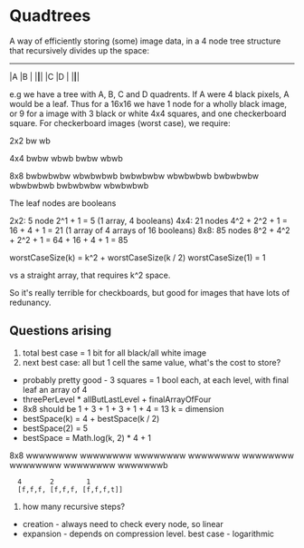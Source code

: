# Quadtrees

A way of efficiently storing (some) image data, in a 4 node tree structure that recursively divides up the space:

 _____
|A |B |
|__|__|
|C |D |
|__|__|

e.g we have a tree with A, B, C and D quadrents. If A were 4 black pixels, A would be a leaf. Thus for a 16x16 we have 1 node for a wholly black image, or 9 for a image with 3 black or white 4x4 squares, and one checkerboard square. For checkerboard images (worst case), we require:

2x2
bw
wb

4x4
bwbw
wbwb
bwbw
wbwb

8x8
bwbwbwbw
wbwbwbwb
bwbwbwbw
wbwbwbwb
bwbwbwbw
wbwbwbwb
bwbwbwbw
wbwbwbwb

The leaf nodes are booleans

2x2: 5 node            2^1 + 1 = 5  (1 array, 4 booleans)
4x4: 21 nodes          4^2 + 2^2 + 1 = 16 + 4 + 1 = 21  (1 array of 4 arrays of 16 booleans)
8x8: 85 nodes          8^2 + 4^2 + 2^2 + 1 = 64 + 16 + 4 + 1 = 85

worstCaseSize(k) = k^2 + worstCaseSize(k / 2)
worstCaseSize(1) = 1

vs a straight array, that requires k^2 space.

So it's really terrible for checkboards, but good for images that have lots of redunancy.


## Questions arising

1. total best case = 1 bit for all black/all white image
1. next best case: all but 1 cell the same value, what's the cost to store?
  - probably pretty good - 3 squares = 1 bool each, at each level, with
    final leaf an array of 4
  - threePerLevel * allButLastLevel + finalArrayOfFour
  - 8x8 should be 1 + 3 + 1 + 3 + 1 + 4 = 13
    k = dimension
  - bestSpace(k) = 4 + bestSpace(k / 2)
  - bestSpace(2) = 5
  - bestSpace = Math.log(k, 2) * 4 + 1

8x8
wwwwwwww
wwwwwwww
wwwwwwww
wwwwwwww
wwwwwwww
wwwwwwww
wwwwwwww
wwwwwwwb

      4       2        1
      [f,f,f, [f,f,f, [f,f,f,t]]

1. how many recursive steps?
  - creation - always need to check every node, so linear
  - expansion - depends on compression level. best case - logarithmic


